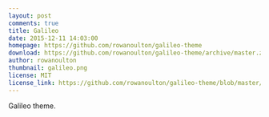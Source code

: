 ```yaml
---
layout: post
comments: true
title: Galileo
date: 2015-12-11 14:03:00
homepage: https://github.com/rowanoulton/galileo-theme
download: https://github.com/rowanoulton/galileo-theme/archive/master.zip
author: rowanoulton
thumbnail: galileo.png
license: MIT
license_link: https://github.com/rowanoulton/galileo-theme/blob/master/LICENSE
---
```


Galileo theme.
